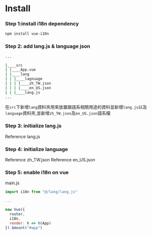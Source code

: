 # Install

### Step 1:install i18n dependency

```bash
npm install vue-i18n
```

### Step 2: add lang.js & language json

```bash
...

|____src
| |____App.vue
| |____lang
| | |____lagnuage
| | | |____zh_TW.json
| | | |____en_US.json
| | |____lang.js
...

```

在`src`下新增`lang`資料夾用來放置跟語系相關用途的資料並新增`lang.js`以及`language`資料夾,並新增`zh_TW.json`及`en_US.json`語系檔

### Step 3: initialize lang.js

Reference lang.js

### Step 4: initialize language

Reference zh_TW.json
Reference en_US.json

### Step 5: enable i18n on vue

main.js

```javascript
import i18n from "@/lang/lang.js"

...

new Vue({
  router,
  i18n,
  render: h => h(App)
}).$mount("#app")
```
